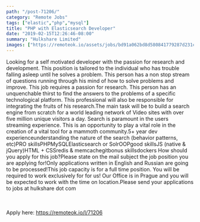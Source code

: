 ```yaml
---
path: "/post-71206/"
category: "Remote Jobs"
tags: ["elastic","php","mysql"]
title: "PHP with Elasticsearch Developer"
date: "2019-02-15T12:26:46-08:00"
summary: "Hulkshare Limited"
images: ["https://remoteok.io/assets/jobs/bd91a062bd8d580841779287d231cc67.png"]
---
```


Looking for a self motivated developer with the passion for research and development.   This position is tailored to the individual who has trouble falling asleep until he solves a problem.  This person has a non stop stream of questions running through his mind of how to solve problems and improve.  This job requires a passion for research.  This person has an unquenchable thirst to find the answers to the problems of a specific technological platform.  This professional will also be responsible for integrating the fruits of his research.The main task will be to build a search engine from scratch for a world leading network of Video sites with over five million unique visitors a day.  Search is paramount in the users streaming experience.  This is an opportunity to play a vital role in the creation of a vital tool for a mammoth community.5+ year dev experienceunderstanding the nature of the search (behavior patterns, etc)PRO skillsPHPMySQLElasticsearch or SolrOOPgood skillsJS (native & jQuery)HTML + CSSredis & memcachegitbonus skillsdockers  How should you apply for this job?Please state on the mail subject the job position you are applying for!Only applications written in English and Russian are going to be processed!This job capacity is for a full time position. You will be required to work exclusively for for us!  Our Office is in Prague and you will be expected to work with the time on location.Please send your applications to jobs at hulkshare dot com

<br/>
<br/>
Apply here: <A HREF="https://remoteok.io/l/71206">https://remoteok.io/l/71206</A>
